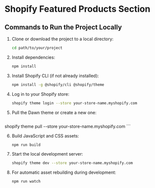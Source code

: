 # Shopify Featured Products Section

## Commands to Run the Project Locally

1. Clone or download the project to a local directory:
   ```bash
   cd path/to/your/project
	 ```

2. Install dependencies:
   ```bash
   npm install
	 ```

3. Install Shopify CLI (if not already installed):
   ```bash
   npm install -g @shopify/cli @shopify/theme
	 ```

4. Log in to your Shopify store:
   ```bash
   shopify theme login --store your-store-name.myshopify.com
	 ```

5. Pull the Dawn theme or create a new one:
   ```bash
  shopify theme pull --store your-store-name.myshopify.com
	 ```

6. Build JavaScript and CSS assets:
   ```bash
   npm run build
	 ```

7. Start the local development server:
   ```bash
   shopify theme dev --store your-store-name.myshopify.com
	 ```

8. For automatic asset rebuilding during development:
   ```bash
   npm run watch
	 ```
